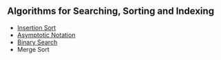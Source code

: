 ## Algorithms for Searching, Sorting and Indexing

* [Insertion Sort](https://github.com/taekjunkim/OnlineCourses/blob/main/DataStructure_Algorithm/AlgorithmsForSearchingSortingAndIndexing/InsertionSort.ipynb)
* [Asymptotic Notation](https://github.com/taekjunkim/OnlineCourses/blob/main/DataStructure_Algorithm/AlgorithmsForSearchingSortingAndIndexing/AsymptoticNotation.md)
* [Binary Search](https://github.com/taekjunkim/OnlineCourses/blob/main/DataStructure_Algorithm/AlgorithmsForSearchingSortingAndIndexing/BinarySearch.ipynb)
* Merge Sort
